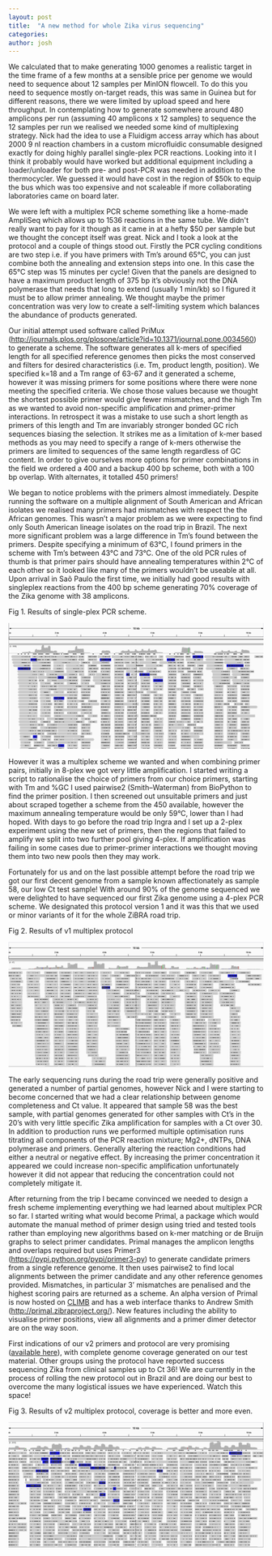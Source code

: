```yaml
---
layout: post
title:  "A new method for whole Zika virus sequencing"
categories: 
author: josh
---
```


We calculated that to make generating 1000 genomes a realistic target in the time frame of a few months at a sensible price per genome we would need to sequence about 12 samples per MinION flowcell. To do this you need to sequence mostly on-target reads, this was same in Guinea but for different reasons, there we were limited by upload speed and here throughput. In contemplating how to generate somewhere around 480 amplicons per run (assuming 40 amplicons x 12 samples) to sequence the 12 samples per run we realised we needed some kind of multiplexing strategy. Nick had the idea to use a Fluidigm access array which has about 2000 9 nl reaction chambers in a custom microfluidic consumable designed exactly for doing highly parallel single-plex PCR reactions. Looking into it I think it probably would have worked but additional equipment including a loader/unloader for both pre- and post-PCR was needed in addition to the thermocycler. We guessed it would have cost in the region of $50k to equip the bus which was too expensive and not scaleable if more collaborating laboratories came on board later.

We were left with a multiplex PCR scheme something like a home-made AmpliSeq which allows up to 1536 reactions in the same tube. We didn't really want to pay for it though as it came in at a hefty $50 per sample but we thought the concept itself was great. Nick and I took a look at the protocol and a couple of things stood out. Firstly the PCR cycling conditions are two step i.e. if you have primers with Tm’s around 65°C, you can just combine both the annealing and extension steps into one. In this case the 65°C step was 15 minutes per cycle! Given that the panels are designed to have a maximum product length of 375 bp it’s obviously not the DNA polymerase that needs that long to extend (usually 1 min/kb) so I figured it must be to allow primer annealing. We thought maybe the primer concentration was very low to create a self-limiting system which balances the abundance of products generated.

Our initial attempt used software called PriMux (<http://journals.plos.org/plosone/article?id=10.1371/journal.pone.0034560>) to generate a scheme. The software generates all k-mers of specified length for all specified reference genomes then picks the most conserved and filters for desired characteristics (i.e. Tm, product length, position). We specified k=18 and a Tm range of 63-67 and it generated a scheme, however it was missing primers for some positions where there were none meeting the specified criteria. We chose those values because we thought the shortest possible primer would give fewer mismatches, and the high Tm as we wanted to avoid non-specific amplification and primer-primer interactions. In retrospect it was a mistake to use such a short length as primers of this length and Tm are invariably stronger bonded GC rich sequences biasing the selection. It strikes me as a limitation of k-mer based methods as you may need to specify a range of k-mers otherwise the primers are limited to sequences of the same length regardless of GC content. In order to give ourselves more options for primer combinations in the field we ordered a 400 and a backup 400 bp scheme, both with a 100 bp overlap. With alternates, it totalled 450 primers!

We began to notice problems with the primers almost immediately. Despite running the software on a multiple alignment of South American and African isolates we realised many primers had mismatches with respect the the African genomes. This wasn’t a major problem as we were expecting to find only South American lineage isolates on the road trip in Brazil. The next more significant problem was a large difference in Tm’s found between the primers. Despite specifying a minimum of 63°C, I found primers in the scheme with Tm’s between 43°C and 73°C. One of the old PCR rules of thumb is that primer pairs should have annealing temperatures within 2°C of each other so it looked like many of the primers wouldn’t be useable at all. Upon arrival in Saõ Paulo the first time, we initially had good results with singleplex reactions from the 400 bp scheme generating 70% coverage of the Zika genome with 38 amplicons.

Fig 1. Results of single-plex PCR scheme.

<img src="/images/blog/2016-08-24-figure1.png" alt="Figure 1" />

However it was a multiplex scheme we wanted and when combining primer pairs, initially in 8-plex we got very little amplification. I started writing a script to rationalise the choice of primers from our choice primers, starting with Tm and %GC I used pairwise2 (Smith–Waterman) from BioPython to find the primer position. I then screened out unsuitable primers and just about scraped together a scheme from the 450 available, however the maximum annealing temperature would be only 59°C, lower than I had hoped. With days to go before the road trip Ingra and I set up a 2-plex experiment using the new set of primers, then the regions that failed to amplify we split into two further pool giving 4-plex. If amplification was failing in some cases due to primer-primer interactions we thought moving them into two new pools then they may work.

Fortunately for us and on the last possible attempt before the road trip we got our first decent genome from a sample known affectionately as sample 58, our low Ct test sample! With around 90% of the genome sequenced we were delighted to have sequenced our first Zika genome using a 4-plex PCR scheme. We designated this protocol version 1 and it was this that we used or minor variants of it for the whole ZiBRA road trip.

Fig 2. Results of v1 multiplex protocol

<img src="/images/blog/2016-08-24-figure2.png" alt="Figure 2" />

The early sequencing runs during the road trip were generally positive and generated a number of partial genomes, however Nick and I were starting to become concerned that we had a clear relationship between genome completeness and Ct value. It appeared that sample 58 was the best sample, with partial genomes generated for other samples with Ct’s in the 20’s with very little specific Zika amplification for samples with a Ct over 30. In addition to production runs we performed multiple optimisation runs titrating all components of the PCR reaction mixture; Mg2+, dNTPs, DNA polymerase and primers. Generally altering the reaction conditions had either a neutral or negative effect. By increasing the primer concentration it appeared we could increase non-specific amplification unfortunately however it did not appear that reducing the concentration could not completely mitigate it.

After returning from the trip I became convinced we needed to design a fresh scheme implementing everything we had learned about multiplex PCR so far. I started writing what would become Primal, a package which would automate the manual method of primer design using tried and tested tools rather than employing new algorithms based on k-mer matching or de Bruijn graphs to select primer candidates. Primal manages the amplicon lengths and overlaps required but uses Primer3 (<https://pypi.python.org/pypi/primer3-py>) to generate candidate primers from a single reference genome. It then uses pairwise2 to find local alignments between the primer candidate and any other reference genomes provided. Mismatches, in particular 3’ mismatches are penalised and the highest scoring pairs are returned as a scheme. An alpha version of Primal is now hosted on <a href="http://www.climb.ac.uk">CLIMB</a> and has a web interface thanks to Andrew Smith (<http://primal.zibraproject.org/>). New features including the ability to visualise primer positions, view all alignments and a primer dimer detector are on the way soon.

First indications of our v2 primers and protocol are very promising (<a href="/data/amplicon_sequencing_protocol_v2.pdf">available here</a>), with complete genome coverage generated on our test material. Other groups using the protocol have reported success sequencing Zika from clinical samples up to Ct 36! We are currently in the process of rolling the new protocol out in Brazil and are doing our best to overcome the many logistical issues we have experienced. Watch this space!

Fig 3. Results of v2 multiplex protocol, coverage is better and more even.

<img src="/images/blog/2016-08-24-figure3.png" alt="Figure 3" />


